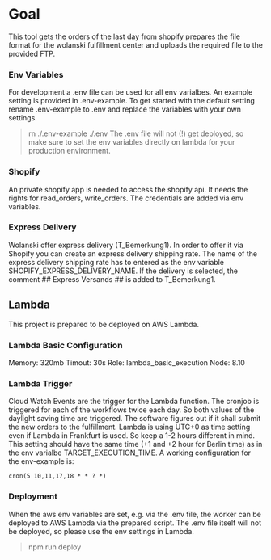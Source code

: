 # Goal
This tool gets the orders of the last day from shopify prepares the file format for the wolanski fulfillment center and uploads the required file to the provided FTP.

### Env Variables
For development a .env file can be used for all env varialbes. An example setting is provided in .env-example. To get started with the default setting rename .env-example to .env and replace the variables with your own settings.
> rn ./.env-example ./.env
The .env file will not (!) get deployed, so make sure to set the env variables directly on lambda for your production environment.

### Shopify
An private shopify app is needed to access the shopify api. It needs the rights for read_orders, write_orders. The credentials are added via env variables.

### Express Delivery
Wolanski offer express delivery (T_Bemerkung1). In order to offer it via Shopify you can create an express delivery shipping rate. The name of the express delivery shipping rate has to entered as the env variable SHOPIFY_EXPRESS_DELIVERY_NAME. If the delivery is selected, the comment ## Express Versands ## is added to T_Bemerkung1.

## Lambda
This project is prepared to be deployed on AWS Lambda.

### Lambda Basic Configuration
Memory: 320mb
Timout: 30s
Role: lambda\_basic\_execution
Node: 8.10

### Lambda Trigger
Cloud Watch Events are the trigger for the Lambda function. The cronjob is triggered for each of the workflows twice each day. So both values of the daylight saving time are triggered. The software figures out if it shall submit the new orders to the fulfillment. Lambda is using UTC+0 as time setting even if Lambda in Frankfurt is used. So keep a 1-2 hours different in mind. This setting should have the same time (+1 and +2 hour for Berlin time) as in the env varialbe TARGET_EXECUTION_TIME.
A working configuration for the env-example is:
```
cron(5 10,11,17,18 * * ? *)
```

### Deployment
When the aws env variables are set, e.g. via the .env file, the worker can be deployed to AWS Lambda via the prepared script. The .env file itself will not be deployed, so please use the env settings in Lambda.
> npm run deploy

